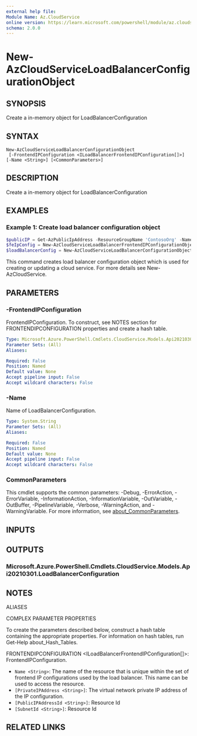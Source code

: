 ```yaml
---
external help file:
Module Name: Az.CloudService
online version: https://learn.microsoft.com/powershell/module/az.cloudservice/new-azcloudserviceloadbalancerconfigurationobject
schema: 2.0.0
---
```


# New-AzCloudServiceLoadBalancerConfigurationObject

## SYNOPSIS
Create a in-memory object for LoadBalancerConfiguration

## SYNTAX

```
New-AzCloudServiceLoadBalancerConfigurationObject
 [-FrontendIPConfiguration <ILoadBalancerFrontendIPConfiguration[]>] [-Name <String>] [<CommonParameters>]
```

## DESCRIPTION
Create a in-memory object for LoadBalancerConfiguration

## EXAMPLES

### Example 1: Create load balancer configuration object
```powershell
$publicIP = Get-AzPublicIpAddress -ResourceGroupName 'ContosoOrg' -Name 'ContosoPublicIP'
$feIpConfig = New-AzCloudServiceLoadBalancerFrontendIPConfigurationObject -Name 'ContosoFe' -PublicIPAddressId $publicIP.Id
$loadBalancerConfig = New-AzCloudServiceLoadBalancerConfigurationObject -Name 'ContosoLB' -FrontendIPConfiguration $feIpConfig
```

This command creates load balancer configuration object which is used for creating or updating a cloud service.
For more details see New-AzCloudService.

## PARAMETERS

### -FrontendIPConfiguration
FrontendIPConfiguration.
To construct, see NOTES section for FRONTENDIPCONFIGURATION properties and create a hash table.

```yaml
Type: Microsoft.Azure.PowerShell.Cmdlets.CloudService.Models.Api20210301.ILoadBalancerFrontendIPConfiguration[]
Parameter Sets: (All)
Aliases:

Required: False
Position: Named
Default value: None
Accept pipeline input: False
Accept wildcard characters: False
```

### -Name
Name of LoadBalancerConfiguration.

```yaml
Type: System.String
Parameter Sets: (All)
Aliases:

Required: False
Position: Named
Default value: None
Accept pipeline input: False
Accept wildcard characters: False
```

### CommonParameters
This cmdlet supports the common parameters: -Debug, -ErrorAction, -ErrorVariable, -InformationAction, -InformationVariable, -OutVariable, -OutBuffer, -PipelineVariable, -Verbose, -WarningAction, and -WarningVariable. For more information, see [about_CommonParameters](http://go.microsoft.com/fwlink/?LinkID=113216).

## INPUTS

## OUTPUTS

### Microsoft.Azure.PowerShell.Cmdlets.CloudService.Models.Api20210301.LoadBalancerConfiguration

## NOTES

ALIASES

COMPLEX PARAMETER PROPERTIES

To create the parameters described below, construct a hash table containing the appropriate properties. For information on hash tables, run Get-Help about_Hash_Tables.


FRONTENDIPCONFIGURATION <ILoadBalancerFrontendIPConfiguration[]>: FrontendIPConfiguration.
  - `Name <String>`: The name of the resource that is unique within the set of frontend IP configurations used by the load balancer. This name can be used to access the resource.
  - `[PrivateIPAddress <String>]`: The virtual network private IP address of the IP configuration.
  - `[PublicIPAddressId <String>]`: Resource Id
  - `[SubnetId <String>]`: Resource Id

## RELATED LINKS

